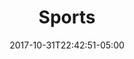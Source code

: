 ---
categories:
- ""
- ""
date: "2017-10-31T22:42:51-05:00"
description: "Click here for more information about the sports I play"
draft: false
image: sport.JPG
keywords: ""
slug: sport
title: Sports
---